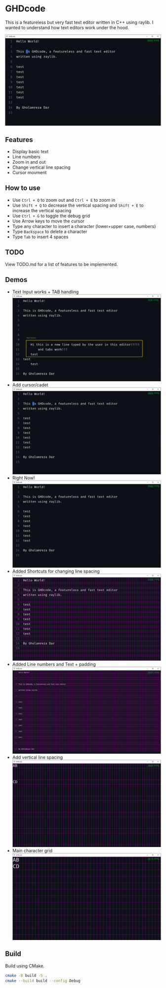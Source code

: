 # GHDcode

This is a featureless but very fast text editor written in C++ using raylib.
I wanted to understand how text editors work under the hood.

![demo image](images/demo_cursor.png)

## Features

- Display basic text
- Line numbers
- Zoom in and out
- Change vertical line spacing
- Cursor movment

## How to use

- Use `Ctrl + Q` to zoom out and `Ctrl + E` to zoom in
- Use `Shift + Q` to decrease the vertical spacing and `Shift + E` to increase the vertical spacing
- Use `Ctrl + G` to toggle the debug grid
- Use Arrow keys to move the cursor
- Type any character to insert a character (lower+upper case, numbers)
- Type `Backspace` to delete a character
- Type `Tab` to insert 4 spaces

## TODO

View TODO.md for a list of features to be implemented.

## Demos

- Text Input works + TAB handling
    ![demo image](images/tabs_text_input.png)
- Add cursor/cadet
    ![demo image](images/demo_cursor.png)
- Right Now!
    ![demo image](images/demo_charbased.png)
- Added Shortcuts for changing line spacing
    ![demo image](images/demo_charbased_grid.png)
- Added Line numbers and Text + padding
    ![demo image](images/demo_linespacing_and_text.png)
- Add vertical line spacing 
    ![demo image](images/demo_linespacing.png)
- Main character grid 
    ![demo image](images/demo_grid_2.png)

## Build

Build using CMake.

```sh
cmake -B build -S .
cmake --build build --config Debug
```
